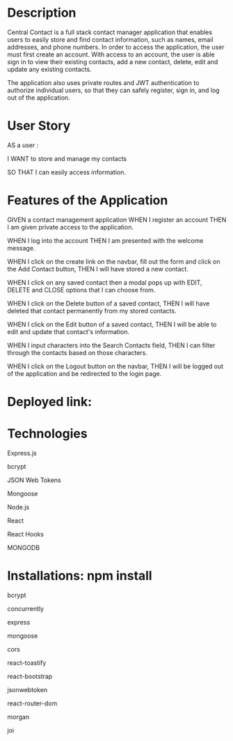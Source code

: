 # Description
Central Contact is a full stack contact manager application that enables users to easily store and find contact information, such as names, email addresses, and phone numbers. In order to access the application, the user must first create an account. With access to an account, the user is able sign in to view their existing contacts, add a new contact, delete, edit and update any existing contacts.

The application also uses private routes and JWT authentication to authorize individual users, so that they can safely register, sign in, and log out of the application.

# User Story

AS a user :

I WANT to store and manage my contacts

SO THAT I can easily access information.

# Features of the Application

GIVEN a contact management application
WHEN I register an account
THEN I am given private access to the application.

WHEN I log into the account
THEN I am presented with the welcome message.

WHEN I click on the create link on the navbar, fill out the form and click on the Add Contact button,
THEN I will have stored a new contact.

WHEN I click on any saved contact then a modal pops up with
EDIT, DELETE and CLOSE options that I can choose from.

WHEN I click on the Delete button of a saved contact,
THEN I will have deleted that contact permanently from my stored  contacts.

WHEN I click on the Edit button of a saved contact,
THEN I will be able to edit and update that contact's information.

WHEN I input characters into the Search Contacts field,
THEN I can filter through the contacts based on those characters.

WHEN I click on the Logout button on the navbar,
THEN I will be logged out of the application and be redirected to the login page.

# Deployed link:


# Technologies

Express.js

bcrypt

JSON Web Tokens

Mongoose

Node.js

React

React Hooks

MONGODB

# Installations: npm install

bcrypt

concurrently

express

mongoose

cors

react-toastify

react-bootstrap

jsonwebtoken

react-router-dom

morgan 

joi




